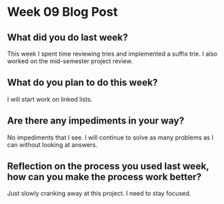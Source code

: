 # Week 09 Blog Post

## What did you do last week?

This week I spent time reviewing tries and implemented a suffix trie.  I also worked on the mid-semester project review.

## What do you plan to do this week?

I will start work on linked lists.

## Are there any impediments in your way?

No impediments that I see.  I will continue to solve as many problems as I can without looking at answers.

## Reflection on the process you used last week, how can you make the process work better?

Just slowly cranking away at this project.  I need to stay focused.
